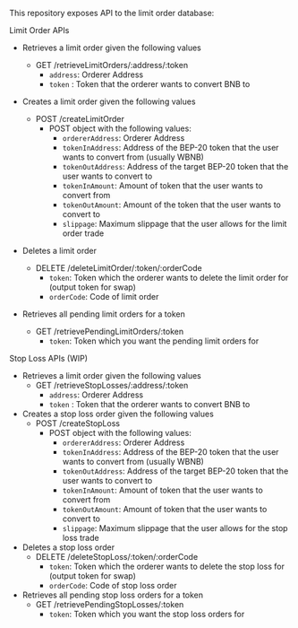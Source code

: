 This repository exposes API to the limit order database:

Limit Order APIs
- Retrieves a limit order given the following values
    - GET /retrieveLimitOrders/:address/:token
        - `address`: Orderer Address
        - `token` : Token that the orderer wants to convert BNB to
- Creates a limit order given the following values
    - POST /createLimitOrder
        - POST object with the following values:
            - `ordererAddress`: Orderer Address
            - `tokenInAddress`: Address of the BEP-20 token that the user wants to convert from (usually WBNB)
            - `tokenOutAddress`: Address of the target BEP-20 token that the user wants to convert to
            - `tokenInAmount`: Amount of token that the user wants to convert from
            - `tokenOutAmount`: Amount of the token that the user wants to convert to
            - `slippage`: Maximum slippage that the user allows for the limit order trade
- Deletes a limit order
    - DELETE /deleteLimitOrder/:token/:orderCode
        - `token`: Token which the orderer wants to delete the limit order for (output token for swap)
        - `orderCode`: Code of limit order

- Retrieves all pending limit orders for a token
    - GET /retrievePendingLimitOrders/:token
        - `token`: Token which you want the pending limit orders for

Stop Loss APIs (WIP)
- Retrieves a limit order given the following values
    - GET /retrieveStopLosses/:address/:token
        - `address`: Orderer Address
        - `token` : Token that the orderer wants to convert BNB to
- Creates a stop loss order given the following values
    - POST /createStopLoss
        - POST object with the following values:
            - `ordererAddress`: Orderer Address
            - `tokenInAddress`: Address of the BEP-20 token that the user wants to convert from (usually WBNB)
            - `tokenOutAddress`: Address of the target BEP-20 token that the user wants to convert to
            - `tokenInAmount`: Amount of token that the user wants to convert from
            - `tokenOutAmount`: Amount of token that the user wants to convert to
            - `slippage`: Maximum slippage that the user allows for the stop loss trade
- Deletes a stop loss order
    - DELETE /deleteStopLoss/:token/:orderCode
        - `token`: Token which the orderer wants to delete the stop loss for (output token for swap)
        - `orderCode`: Code of stop loss order
- Retrieves all pending stop loss orders for a token
    - GET /retrievePendingStopLosses/:token
        - `token`: Token which you want the stop loss orders for
